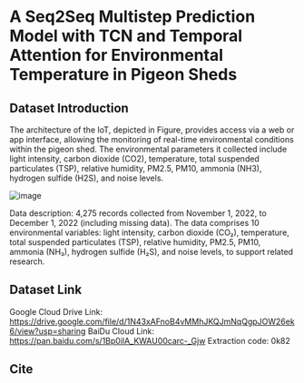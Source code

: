 # A Seq2Seq Multistep Prediction Model with TCN and Temporal Attention for Environmental Temperature in Pigeon Sheds

## Dataset Introduction

The architecture of the IoT, depicted in Figure, provides access via a web or app interface, allowing the monitoring of real-time environmental conditions within the pigeon shed. The environmental parameters it collected include light intensity, carbon dioxide (CO2), temperature, total suspended particulates (TSP), relative humidity, PM2.5, PM10, ammonia (NH3), hydrogen sulfide (H2S), and noise levels.

![image](https://github.com/user-attachments/assets/afdef11b-a3f9-4efc-a53b-3168afb8e177)

Data description: 4,275 records collected from November 1, 2022, to December 1, 2022 (including missing data). The data comprises 10 environmental variables: light intensity, carbon dioxide (CO₂), temperature, total suspended particulates (TSP), relative humidity, PM2.5, PM10, ammonia (NH₃), hydrogen sulfide (H₂S), and noise levels, to support related research.


## Dataset Link

Google Cloud Drive Link: https://drive.google.com/file/d/1N43xAFnoB4vMMhJKQJmNqQgpJOW26ek6/view?usp=sharing
BaiDu Cloud Link: https://pan.baidu.com/s/1Bp0ilA_KWAU00carc-_Gjw  Extraction code: 0k82

## Cite

